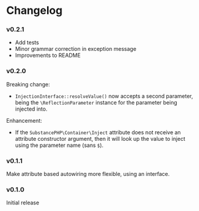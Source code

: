 # Changelog

### v0.2.1

* Add tests
* Minor grammar correction in exception message
* Improvements to README

### v0.2.0

Breaking change:
* `InjectionInterface::resolveValue()` now accepts a second parameter, being the `\ReflectionParameter`
  instance for the parameter being injected into.

Enhancement:
* If the `SubstancePHP\Container\Inject` attribute does not receive an attribute constructor argument, then
  it will look up the value to inject using the parameter name (sans `$`).

### v0.1.1

Make attribute based autowiring more flexible, using an interface.

### v0.1.0

Initial release
